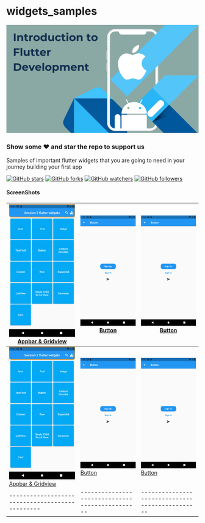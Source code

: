 # widgets_samples
![Image](screen_shots/course_banner.png)
### Show some :heart: and star the repo to support us
Samples of important flutter widgets that you are going to need in your journey building your first app

[![GitHub stars](https://img.shields.io/github/stars/sherifhasan/widgets_samples.svg?style=social&label=Star)](https://github.com/sherifhasan/widgets_samples) [![GitHub forks](https://img.shields.io/github/forks/sherifhasan/widgets_samples.svg?style=social&label=Fork)](https://github.com/sherifhasan/widgets_samples/fork) [![GitHub watchers](https://img.shields.io/github/watchers/sherifhasan/widgets_samples.svg?style=social&label=Watch)](https://github.com/sherifhasan/widgets_samples) [![GitHub followers](https://img.shields.io/github/followers/sherifhasan.svg?style=social&label=Follow)](https://github.com/sherifhasan/widgets_samples)
#### ScreenShots
| ![Image](screen_shots/appbar_gridview.png) [Appbar & Gridview](https://github.com/sherifhasan/widgets_samples/blob/master/lib/main.dart)| ![Image](screen_shots/button.png) [Button](https://github.com/sherifhasan/widgets_samples/blob/master/lib/widgets/button.dart) | ![Image](screen_shots/button.png) [Button](https://github.com/sherifhasan/widgets_samples/blob/master/lib/widgets/button.dart)|
|-----------------------------------------------|-----------------------------------------------|-----------------------------------------------|
| ![Image](screen_shots/appbar_gridview.png) [Appbar & Gridview](https://github.com/sherifhasan/widgets_samples/blob/master/lib/main.dart)| ![Image](screen_shots/button.png) [Button](https://github.com/sherifhasan/widgets_samples/blob/master/lib/widgets/button.dart) | ![Image](screen_shots/button.png) [Button](https://github.com/sherifhasan/widgets_samples/blob/master/lib/widgets/button.dart)|
|-----------------------------------------------|-----------------------------------------------|-----------------------------------------------|
